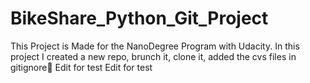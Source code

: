 # BikeShare_Python_Git_Project
 This Project is Made for the NanoDegree Program with Udacity. In this project I created a new repo, brunch it, clone it, added the cvs files in gitignore
 ِEdit for test
 Edit for test
